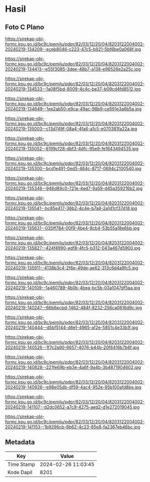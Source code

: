 # Hasil

## Foto C Plano

https://sirekap-obj-formc.kpu.go.id/bc9c/pemilu/pdpr/82/03/12/20/04/8203122004002-20240219-134209--eceb8046-c223-47c5-b921-5bf6be0a068f.jpg

https://sirekap-obj-formc.kpu.go.id/bc9c/pemilu/pdpr/82/03/12/20/04/8203122004002-20240219-134413--e55f3085-3dee-48b7-a138-e96526e2a25c.jpg

https://sirekap-obj-formc.kpu.go.id/bc9c/pemilu/pdpr/82/03/12/20/04/8203122004002-20240219-134533--1a08f5bd-8009-4c4c-be37-b09cd4fd8512.jpg

https://sirekap-obj-formc.kpu.go.id/bc9c/pemilu/pdpr/82/03/12/20/04/8203122004002-20240219-134649--1ee2ab50-e9ca-49ac-98b9-ce591e3a6b5a.jpg

https://sirekap-obj-formc.kpu.go.id/bc9c/pemilu/pdpr/82/03/12/20/04/8203122004002-20240219-135003--c13d749f-08a4-4fa6-a1c5-e070381fa22a.jpg

https://sirekap-obj-formc.kpu.go.id/bc9c/pemilu/pdpr/82/03/12/20/04/8203122004002-20240219-135052--8199cf28-dbf3-4dfc-95e9-fe1643494535.jpg

https://sirekap-obj-formc.kpu.go.id/bc9c/pemilu/pdpr/82/03/12/20/04/8203122004002-20240219-135300--bcd1e491-0ed5-464c-8717-0694c2100540.jpg

https://sirekap-obj-formc.kpu.go.id/bc9c/pemilu/pdpr/82/03/12/20/04/8203122004002-20240219-135346--946d89c0-721e-4ed7-9a59-d45a359216b2.jpg

https://sirekap-obj-formc.kpu.go.id/bc9c/pemilu/pdpr/82/03/12/20/04/8203122004002-20240219-135541--bc85e417-36b2-4c4e-b7a9-2a1d1cf37d18.jpg

https://sirekap-obj-formc.kpu.go.id/bc9c/pemilu/pdpr/82/03/12/20/04/8203122004002-20240219-135631--035ff784-00f9-4be4-8cb4-53b55a18e6bb.jpg

https://sirekap-obj-formc.kpu.go.id/bc9c/pemilu/pdpr/82/03/12/20/04/8203122004002-20240219-135827--424f4990-edf8-4fc5-b312-043a467d5900.jpg

https://sirekap-obj-formc.kpu.go.id/bc9c/pemilu/pdpr/82/03/12/20/04/8203122004002-20240219-135911--4138b3c4-2f6e-49de-ae62-313c6d4a9fc5.jpg

https://sirekap-obj-formc.kpu.go.id/bc9c/pemilu/pdpr/82/03/12/20/04/8203122004002-20240219-140109--1a460789-4b0b-4bea-bc5b-03a1047df5aa.jpg

https://sirekap-obj-formc.kpu.go.id/bc9c/pemilu/pdpr/82/03/12/20/04/8203122004002-20240219-140247--66b6ecbd-1462-484f-8232-256ca0616d9c.jpg

https://sirekap-obj-formc.kpu.go.id/bc9c/pemilu/pdpr/82/03/12/20/04/8203122004002-20240219-140444--d5bf5144-d6e1-4965-af2e-5851c4e33b1f.jpg

https://sirekap-obj-formc.kpu.go.id/bc9c/pemilu/pdpr/82/03/12/20/04/8203122004002-20240219-140526--1f7c2a90-6657-4076-b44b-20f6416b7b6f.jpg

https://sirekap-obj-formc.kpu.go.id/bc9c/pemilu/pdpr/82/03/12/20/04/8203122004002-20240219-140828--221fe69b-eb3e-4a6f-9a4b-3b4871904602.jpg

https://sirekap-obj-formc.kpu.go.id/bc9c/pemilu/pdpr/82/03/12/20/04/8203122004002-20240219-140926--e98e05db-df59-4ac4-952e-95b100afd8be.jpg

https://sirekap-obj-formc.kpu.go.id/bc9c/pemilu/pdpr/82/03/12/20/04/8203122004002-20240219-141107--d2dc0652-a7c9-4275-aed2-d1e272019045.jpg

https://sirekap-obj-formc.kpu.go.id/bc9c/pemilu/pdpr/82/03/12/20/04/8203122004002-20240219-141153--1b9296cb-9b62-4c23-85e8-fa2367eb46bc.jpg


## Metadata

| Key        | Value               |
| ---------- | ------------------- |
| Time Stamp | 2024-02-26 11:03:45 |
| Kode Dapil | 8201                |



